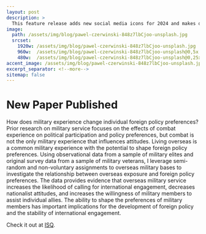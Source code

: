 ```yaml
---
layout: post
description: > 
  This feature release adds new social media icons for 2024 and makes dark mode available to everyone.
image: 
  path: /assets/img/blog/pawel-czerwinski-848z7lbCjoo-unsplash.jpg
  srcset: 
    1920w: /assets/img/blog/pawel-czerwinski-848z7lbCjoo-unsplash.jpg
    960w:  /assets/img/blog/pawel-czerwinski-848z7lbCjoo-unsplash@0,5x.jpg
    480w:  /assets/img/blog/pawel-czerwinski-848z7lbCjoo-unsplash@0,25x.jpg
accent_image: /assets/img/blog/pawel-czerwinski-848z7lbCjoo-unsplash.jpg
excerpt_separator: <!--more-->
sitemap: false
---
```


# New Paper Published

How does military experience change individual foreign policy preferences? Prior research on military service focuses on the effects of combat experience on political participation and policy preferences, but combat is not the only military experience that influences attitudes. Living overseas is a common military experience with the potential to shape foreign policy preferences. Using observational data from a sample of military elites and original survey data from a sample of military veterans, I leverage semi-random and non-voluntary assignments to overseas military bases to investigate the relationship between overseas exposure and foreign policy preferences. The data provides evidence that overseas military service increases the likelihood of calling for international engagement, decreases nationalist attitudes, and increases the willingness of military members to assist individual allies. The ability to shape the preferences of military members has important implications for the development of foreign policy and the stability of international engagement.

Check it out at [ISQ](https://academic.oup.com/isq/article-abstract/68/4/sqae127/7824757).

